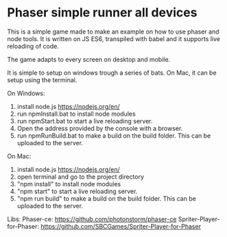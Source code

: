 #  Phaser simple runner all devices #

This is a simple game made to make an example on how to use phaser and node tools. It is written on JS ES6, transpiled with babel and it supports live reloading of code.

The game adapts to every screen on desktop and mobile.

It is simple to setup on windows trough a series of bats. On Mac, it can be setup using the terminal.

On Windows:
1. install node.js https://nodejs.org/en/
2. run npmInstall.bat to install node modules
3. run npmStart.bat to start a live reloading server.
4. Open the address provided by the console with a browser. 
4. run npmRunBuild.bat to make a build on the build folder. This can be uploaded to the server.

On Mac:
1. install node.js https://nodejs.org/en/
2. open terminal and go to the project directory
2. "npm install" to install node modules
3. "npm start" to start a live reloading server.
4. "npm run build" to make a build on the build folder. This can be uploaded to the server.

Libs:
Phaser-ce: https://github.com/photonstorm/phaser-ce
Spriter-Player-for-Phaser: https://github.com/SBCGames/Spriter-Player-for-Phaser